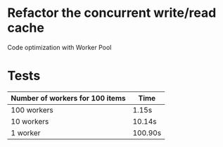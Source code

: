 # Refactor the concurrent write/read cache

Code optimization with Worker Pool

# Tests
| Number of workers for 100 items | Time    |
|---------------------------------|---------|
| 100 workers                     | 1.15s   |
| 10 workers                      | 10.14s  |
| 1 worker                        | 100.90s |